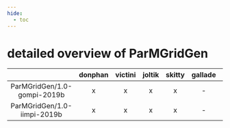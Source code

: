 ```yaml
---
hide:
  - toc
---
```


detailed overview of ParMGridGen
================================

| |donphan|victini|joltik|skitty|gallade|accelgor|swalot|doduo|
| :---: | :---: | :---: | :---: | :---: | :---: | :---: | :---: | :---: |
|ParMGridGen/1.0-gompi-2019b|x|x|x|x|-|-|-|x|
|ParMGridGen/1.0-iimpi-2019b|x|x|x|x|-|-|-|x|

